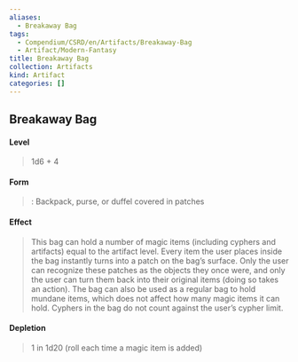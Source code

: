 ```yaml
---
aliases:
  - Breakaway Bag
tags:
  - Compendium/CSRD/en/Artifacts/Breakaway-Bag
  - Artifact/Modern-Fantasy
title: Breakaway Bag
collection: Artifacts
kind: Artifact
categories: []
---
```

## Breakaway Bag
#### Level 
>1d6 + 4
#### Form
> : Backpack, purse, or duffel covered in patches 
#### Effect
> This bag can hold a number of magic items (including cyphers and artifacts) equal to the artifact level. Every item the user places inside the bag instantly turns into a patch on the bag’s surface. Only the user can recognize these patches as the objects they once were, and only the user can turn them back into their original items (doing so takes an action). The bag can also be used as a regular bag to hold mundane items, which does not affect how many magic items it can hold. Cyphers in the bag do not count against the user’s cypher limit. 
#### Depletion 
>1 in 1d20 (roll each time a magic item is added)

